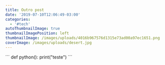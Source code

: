 ```yaml
---
title: Outro post
date: '2019-07-10T12:06:49-03:00'
categories:
  - '#tech'
autoThumbnailImage: true
thumbnailImagePosition: left
thumbnailImage: /images/uploads/4016b967576d1315e73ad00a97ec1651.png
coverImage: /images/uploads/desert.jpg
---
```

´´´
def python():
   print("teste")
´´´
